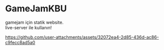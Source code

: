 # GameJamKBU
gamejam için statik website.<br>
live-server ile kullanın!



https://github.com/user-attachments/assets/32072ea4-2d85-436d-ac86-c9fecc8ad5a0

